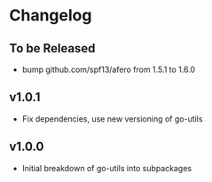 # Changelog

## To be Released

* bump github.com/spf13/afero from 1.5.1 to 1.6.0

## v1.0.1

* Fix dependencies, use new versioning of go-utils

## v1.0.0

* Initial breakdown of go-utils into subpackages
